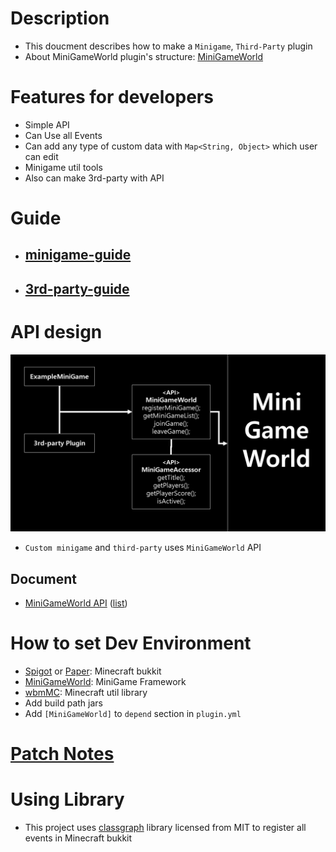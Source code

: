 # Description
- This doucment describes how to make a `Minigame`, `Third-Party` plugin
- About MiniGameWorld plugin's structure: [MiniGameWorld]



# Features for developers
- Simple API
- Can Use all Events
- Can add any type of custom data with `Map<String, Object>` which user can edit
- Minigame util tools
- Also can make 3rd-party with API



# Guide
- ## [minigame-guide](making-minigame-guide.md)

- ## [3rd-party-guide](making-3rd-party-guide.md)



# API design
<!-- <img src="api-design.png" width="49.5%"></img> -->
![](api-design.png)
- `Custom minigame` and `third-party` uses `MiniGameWorld` API
## Document
- [MiniGameWorld API](https://minigameworlds.github.io/MiniGameWorld/) ([list](https://github.com/MiniGameWorlds/MiniGameWorld/blob/main/docs/README.md))



# How to set Dev Environment
- [Spigot] or [Paper]: Minecraft bukkit
- [MiniGameWorld]: MiniGame Framework
- [wbmMC]: Minecraft util library
- Add build path jars
- Add `[MiniGameWorld]` to `depend` section in `plugin.yml`



# **[Patch Notes](https://github.com/MiniGameWorlds/MiniGameWorld/blob/main/resources/devWiki/log.md)**




# Using Library
- This project uses [classgraph](https://github.com/classgraph/classgraph) library licensed from MIT to register all events in  Minecraft bukkit



[Spigot]: https://getbukkit.org/download/spigot
[Paper]: https://papermc.io/
[MiniGameWorld]: https://github.com/MiniGameWorlds/MiniGameWorld/releases
[wbmMC]: https://github.com/worldbiomusic/wbmMC/releases
[Paper API]: https://papermc.io/javadocs/paper/1.16/index.html?overview-summary.html
